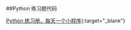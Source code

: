 ##Python 练习题代码

[Python 练习册，每天一个小程序](https://github.com/Yixiaohan/show-me-the-code#python-练习册每天一个小程序){:target="_blank"}